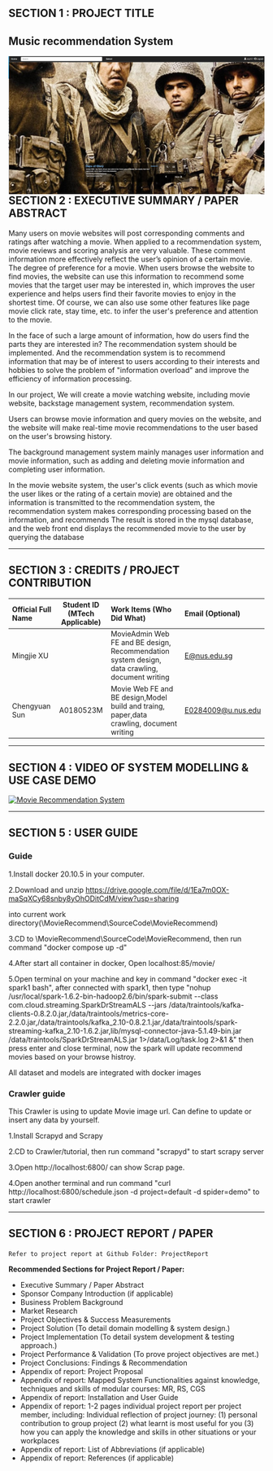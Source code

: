 ## SECTION 1 : PROJECT TITLE
## Music recommendation System
<img src="Miscellaneous/homepage.png"
     style="float: left; margin-right: 0px;" />

---

## SECTION 2 : EXECUTIVE SUMMARY / PAPER ABSTRACT


Many users on movie websites will post corresponding comments and ratings after watching a movie. When applied to a recommendation system, movie reviews and scoring analysis are very valuable. These comment information more effectively reflect the user’s opinion of a certain movie. The degree of preference for a movie. When users browse the website to find movies, the website can use this information to recommend some movies that the target user may be interested in, which improves the user experience and helps users find their favorite movies to enjoy in the shortest time. Of course, we can also use some other features like page movie click rate, stay time, etc. to infer the user's preference and attention to the movie.

In the face of such a large amount of information, how do users find the parts they are interested in? The recommendation system should be implemented. And the recommendation system is to recommend information that may be of interest to users according to their interests and hobbies to solve the problem of "information overload" and improve the efficiency of information processing.

In our project, We will create a movie watching website, including movie website, backstage management system, recommendation system.

Users can browse movie information and query movies on the website, and the website will make real-time movie recommendations to the user based on the user's browsing history.

The background management system mainly manages user information and movie information, such as adding and deleting movie information and completing user information.

In the movie website system, the user's click events (such as which movie the user likes or the rating of a certain movie) are obtained and the information is transmitted to the recommendation system, the recommendation system makes corresponding processing based on the information, and recommends The result is stored in the mysql database, and the web front end displays the recommended movie to the user by querying the database

---

## SECTION 3 : CREDITS / PROJECT CONTRIBUTION

| Official Full Name  | Student ID (MTech Applicable)  | Work Items (Who Did What) | Email (Optional) |
| :------------ |:---------------:| :-----| :-----|
| Mingjie XU |  | MovieAdmin Web FE and BE design, Recommendation system design, data crawling, document writing| E@nus.edu.sg |
| Chengyuan Sun | A0180523M | Movie Web FE and BE design,Model build and traing, paper,data crawling, document writing| E0284009@u.nus.edu |

---

## SECTION 4 : VIDEO OF SYSTEM MODELLING & USE CASE DEMO

[![Movie Recommendation System](Miscellaneous/yotube.png)](https://www.youtube.com/watch?v=80SMn2rojig)

---

## SECTION 5 : USER GUIDE

### Guide

1.Install docker 20.10.5 in your computer.

2.Download and unzip https://drive.google.com/file/d/1Ea7m0OX-maSqXCy68snby8yOhODitCdM/view?usp=sharing

[dockerMovieRec.zip]: https://drive.google.com/file/d/1Ea7m0OX-maSqXCy68snby8yOhODitCdM/view?usp=sharing



 into current work directory(\MovieRecommend\SourceCode\MovieRecommend)

3.CD to \MovieRecommend\SourceCode\MovieRecommend, then run command "docker compose up -d"

4.After start all container in docker, Open localhost:85/movie/

5.Open terminal on your machine and key in command "docker exec -it spark1 bash", after connected with spark1, 
then type "nohup /usr/local/spark-1.6.2-bin-hadoop2.6/bin/spark-submit --class com.cloud.streaming.SparkDrStreamALS --jars /data/traintools/kafka-clients-0.8.2.0.jar,/data/traintools/metrics-core-2.2.0.jar,/data/traintools/kafka_2.10-0.8.2.1.jar,/data/traintools/spark-streaming-kafka_2.10-1.6.2.jar,lib/mysql-connector-java-5.1.49-bin.jar /data/traintools/SparkDrStreamALS.jar 1>/data/Log/task.log 2>&1 &"
then press enter and close terminal, now the spark will update recommend movies based on your browse histroy.

All dataset and models are integrated with docker images







### Crawler guide

This Crawler is using to update Movie image url. Can define to update or insert any data by yourself.

1.Install Scrapyd and Scrapy 

2.CD to Crawler/tutorial, then run command "scrapyd" to start scrapy server

3.Open http://localhost:6800/ can show Scrap page.

4.Open another terminal and run command "curl http://localhost:6800/schedule.json -d project=default -d spider=demo" to start crawler





---
## SECTION 6 : PROJECT REPORT / PAPER

`Refer to project report at Github Folder: ProjectReport`

**Recommended Sections for Project Report / Paper:**
- Executive Summary / Paper Abstract
- Sponsor Company Introduction (if applicable)
- Business Problem Background
- Market Research
- Project Objectives & Success Measurements
- Project Solution (To detail domain modelling & system design.)
- Project Implementation (To detail system development & testing approach.)
- Project Performance & Validation (To prove project objectives are met.)
- Project Conclusions: Findings & Recommendation
- Appendix of report: Project Proposal
- Appendix of report: Mapped System Functionalities against knowledge, techniques and skills of modular courses: MR, RS, CGS
- Appendix of report: Installation and User Guide
- Appendix of report: 1-2 pages individual project report per project member, including: Individual reflection of project journey: (1) personal contribution to group project (2) what learnt is most useful for you (3) how you can apply the knowledge and skills in other situations or your workplaces
- Appendix of report: List of Abbreviations (if applicable)
- Appendix of report: References (if applicable)

